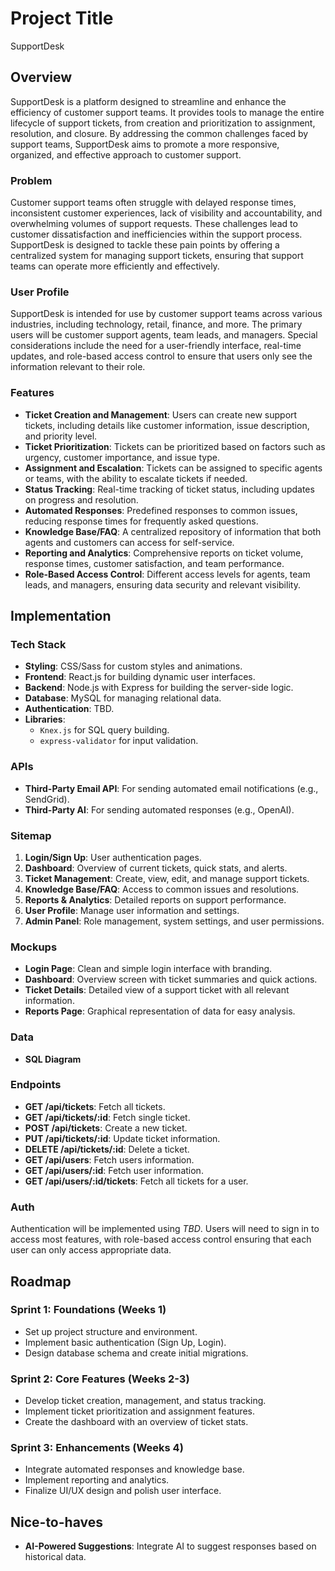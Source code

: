 # Project Title

SupportDesk

## Overview

SupportDesk is a platform designed to streamline and enhance the efficiency of customer support teams. It provides tools to manage the entire lifecycle of support tickets, from creation and prioritization to assignment, resolution, and closure. By addressing the common challenges faced by support teams, SupportDesk aims to promote a more responsive, organized, and effective approach to customer support.

### Problem

Customer support teams often struggle with delayed response times, inconsistent customer experiences, lack of visibility and accountability, and overwhelming volumes of support requests. These challenges lead to customer dissatisfaction and inefficiencies within the support process. SupportDesk is designed to tackle these pain points by offering a centralized system for managing support tickets, ensuring that support teams can operate more efficiently and effectively.

### User Profile

SupportDesk is intended for use by customer support teams across various industries, including technology, retail, finance, and more. The primary users will be customer support agents, team leads, and managers. Special considerations include the need for a user-friendly interface, real-time updates, and role-based access control to ensure that users only see the information relevant to their role.

### Features

- **Ticket Creation and Management**: Users can create new support tickets, including details like customer information, issue description, and priority level.
- **Ticket Prioritization**: Tickets can be prioritized based on factors such as urgency, customer importance, and issue type.
- **Assignment and Escalation**: Tickets can be assigned to specific agents or teams, with the ability to escalate tickets if needed.
- **Status Tracking**: Real-time tracking of ticket status, including updates on progress and resolution.
- **Automated Responses**: Predefined responses to common issues, reducing response times for frequently asked questions.
- **Knowledge Base/FAQ**: A centralized repository of information that both agents and customers can access for self-service.
- **Reporting and Analytics**: Comprehensive reports on ticket volume, response times, customer satisfaction, and team performance.
- **Role-Based Access Control**: Different access levels for agents, team leads, and managers, ensuring data security and relevant visibility.

## Implementation

### Tech Stack

- **Styling**: CSS/Sass for custom styles and animations.
- **Frontend**: React.js for building dynamic user interfaces.
- **Backend**: Node.js with Express for building the server-side logic.
- **Database**: MySQL for managing relational data.
- **Authentication**: TBD.
- **Libraries**:
  - `Knex.js` for SQL query building.
  - `express-validator` for input validation.

### APIs

- **Third-Party Email API**: For sending automated email notifications (e.g., SendGrid).
- **Third-Party AI**: For sending automated responses (e.g., OpenAI).

### Sitemap

1. **Login/Sign Up**: User authentication pages.
2. **Dashboard**: Overview of current tickets, quick stats, and alerts.
3. **Ticket Management**: Create, view, edit, and manage support tickets.
4. **Knowledge Base/FAQ**: Access to common issues and resolutions.
5. **Reports & Analytics**: Detailed reports on support performance.
6. **User Profile**: Manage user information and settings.
7. **Admin Panel**: Role management, system settings, and user permissions.

### Mockups

- **Login Page**: Clean and simple login interface with branding.
- **Dashboard**: Overview screen with ticket summaries and quick actions.
- **Ticket Details**: Detailed view of a support ticket with all relevant information.
- **Reports Page**: Graphical representation of data for easy analysis.

### Data

- **SQL Diagram**

### Endpoints

- **GET /api/tickets**: Fetch all tickets.
- **GET /api/tickets/:id**: Fetch single ticket.
- **POST /api/tickets**: Create a new ticket.
- **PUT /api/tickets/:id**: Update ticket information.
- **DELETE /api/tickets/:id**: Delete a ticket.
- **GET /api/users**: Fetch users information.
- **GET /api/users/:id**: Fetch user information.
- **GET /api/users/:id/tickets**: Fetch all tickets for a user.

### Auth

Authentication will be implemented using _TBD_. Users will need to sign in to access most features, with role-based access control ensuring that each user can only access appropriate data.

## Roadmap

### Sprint 1: Foundations (Weeks 1)

- Set up project structure and environment.
- Implement basic authentication (Sign Up, Login).
- Design database schema and create initial migrations.

### Sprint 2: Core Features (Weeks 2-3)

- Develop ticket creation, management, and status tracking.
- Implement ticket prioritization and assignment features.
- Create the dashboard with an overview of ticket stats.

### Sprint 3: Enhancements (Weeks 4)

- Integrate automated responses and knowledge base.
- Implement reporting and analytics.
- Finalize UI/UX design and polish user interface.

## Nice-to-haves

- **AI-Powered Suggestions**: Integrate AI to suggest responses based on historical data.
